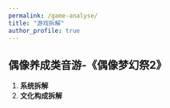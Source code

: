 ```yaml
---
permalink: /game-analyse/
title: "游戏拆解"
author_profile: true
---
```


## 偶像养成类音游-《偶像梦幻祭2》
1. **系统拆解**
2. **文化构成拆解**
